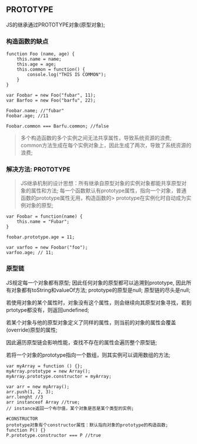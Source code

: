 ## **PROTOTYPE**

JS的继承通过PROTOTYPE对象(原型对象);

### **构造函数的缺点**
```
function Foo (name, age) {
    this.name = name;
    this.age = age;
    this.common = function() {
        console.log("THIS IS COMMON");
    }
}

var Foobar = new Foo("fubar", 11);
var Barfoo = new Foo("barfu", 22);

Foobar.name; //"fubar"
Foobar.age; //11

Foobar.common === Barfu.common; //false
```

> 多个构造函数的多个实例之间无法共享属性，导致系统资源的浪费;
> common方法生成在每个实例对象上，因此生成了两次，导致了系统资源的浪费; 

### **解决方法: PROTOTYPE**
> JS继承机制的设计思想：所有继承自原型对象的实例对象都能共享原型对象的属性和方法;
> 每一个函数默认有prototype属性，指向一个对象，普通函数的prototype属性无用，构造函数的> prototype在实例化时自动成为实例对象的原型; 
```
var Foobar = function(name) {
    this.name = "Fubar";
}

foobar.prototype.age = 11;

var varfoo = new Foobar("foo");
varfoo.age; // 11;
```

### **原型链**

JS规定每一个对象都有原型; 因此任何对象的原型都可以追溯到prototype, 因此所有对象都有toString和valueOf方法; prototype的原型是null;
原型链的尽头是null;

若使用对象的某个属性时，对象没有这个属性，则会继续向其原型对象寻找，若到prtotype都没有，则返回undefined;

若某个对象与他的原型对象定义了同样的属性，则当前的对象的属性会覆盖(override)原型的属性;

因此遍历原型链会影响性能，查找不存在的属性会遍历整个原型链; 

若将一个对象的prototype指向一个数组，则其实例可以调用数组的方法; 

```
var myArray = function () {};
myArray.prototype = new Array();
myArray.prototype.constructor = myArray;

var arr = new myArray();
arr.push(1, 2, 3);
arr.lenght //3
arr instanceof Array //true;
// instance返回一个布尔值，某个对象是否是某个类型的实例;

#CONSTRUCTOR
prototype对象有个constructor属性：默认指向对象的prototype的构造函数;
function P() {}
P.prototype.constructor === P //true
```






